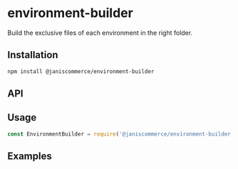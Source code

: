 # environment-builder

Build the exclusive files of each environment in the right folder.

## Installation
```sh
npm install @janiscommerce/environment-builder
```

## API


## Usage
```js
const EnvironmentBuilder = require('@janiscommerce/environment-builder');

```

## Examples
